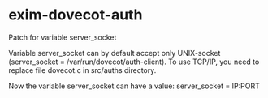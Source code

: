 # exim-dovecot-auth
Patch for variable server_socket

Variable server_socket can by default accept only UNIX-socket (server_socket = /var/run/dovecot/auth-client).
To use TCP/IP, you need to replace file dovecot.c in src/auths directory.

Now the variable server_socket can have a value: server_socket = IP:PORT
